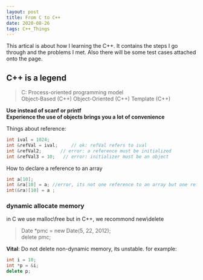 ```yaml
---
layout: post
title: From C to C++
date: 2020-08-26
tags: C++_Things
---
```


This artical is about how I learning the C++. It contains the steps I go through and the problems I met. Also there will be some test cases attached onto the page.

## C++ is a legend

> C: Process-oriented programming model  
> Object-Based (C++) 
> Object-Oriented (C++)
> Template (C++)

**Use <iostream> instead of scanf or printf**  
**Experience the use of objects brings you a lot of convenience**  

Things about reference:  
```C++
int ival = 1024; 
int &refVal = ival;     // ok: refVal refers to ival 
int &refVal2;       // error: a reference must be initialized 
int &refVal3 = 10;   // error: initializer must be an object 
```
How to declare a reference to an array
```C++
int a[10];
int &ra[10] = a; //error, its not one reference to an array but one reference array.
int(&ra)[10] = a ; 
```
### dynamic allocate memory
in C we use malloc\free
but in C++, we recommond new\delete
 >  Date *pmc = new Date(5, 22, 2012);  
 > delete pmc;  

 **Vital**: Do not delete non-dynamic memory, its unstable.
 for example:
 ```C++
int i = 10;
int *p = &i;
delete p;
```




